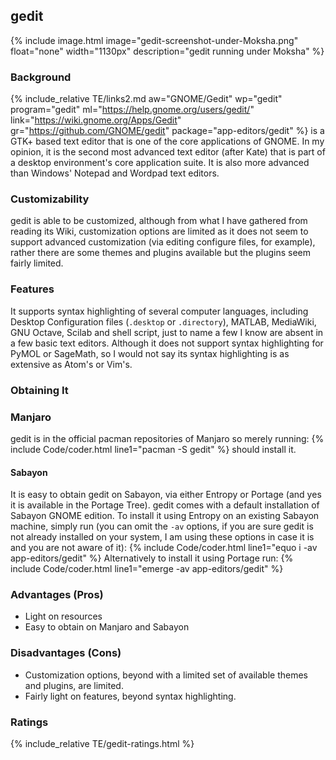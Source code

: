 ## gedit
{% include image.html image="gedit-screenshot-under-Moksha.png" float="none" width="1130px" description="gedit running under Moksha" %}

### Background
{% include_relative TE/links2.md aw="GNOME/Gedit" wp="gedit" program="gedit" ml="https://help.gnome.org/users/gedit/" link="https://wiki.gnome.org/Apps/Gedit" gr="https://github.com/GNOME/gedit" package="app-editors/gedit" %} is a GTK+ based text editor that is one of the core applications of GNOME. In my opinion, it is the second most advanced text editor (after Kate) that is part of a desktop environment's core application suite. It is also more advanced than Windows' Notepad and Wordpad text editors.

### Customizability
gedit is able to be customized, although from what I have gathered from reading its Wiki, customization options are limited as it does not seem to support advanced customization (via editing configure files, for example), rather there are some themes and plugins available but the plugins seem fairly limited.

### Features
It supports syntax highlighting of several computer languages, including Desktop Configuration files (`.desktop` or `.directory`), MATLAB, MediaWiki, GNU Octave, Scilab and shell script, just to name a few I know are absent in a few basic text editors. Although it does not support syntax highlighting for PyMOL or SageMath, so I would not say its syntax highlighting is as extensive as Atom's or Vim's.

### Obtaining It
### Manjaro
gedit is in the official pacman repositories of Manjaro so merely running:
{% include Code/coder.html line1="pacman -S gedit" %}
should install it.
#### Sabayon
It is easy to obtain gedit on Sabayon, via either Entropy or Portage (and yes it is available in the Portage Tree). gedit comes with a default installation of Sabayon GNOME edition. To install it using Entropy on an existing Sabayon machine, simply run (you can omit the `-av` options, if you are sure gedit is not already installed on your system, I am using these options in case it is and you are not aware of it):
{% include Code/coder.html line1="equo i -av app-editors/gedit" %}
Alternatively to install it using Portage run:
{% include Code/coder.html line1="emerge -av app-editors/gedit" %}

### Advantages (Pros)
* Light on resources
* Easy to obtain on Manjaro and Sabayon

### Disadvantages (Cons)
* Customization options, beyond with a limited set of available themes and plugins, are limited.
* Fairly light on features, beyond syntax highlighting.

### Ratings
{% include_relative TE/gedit-ratings.html %}
